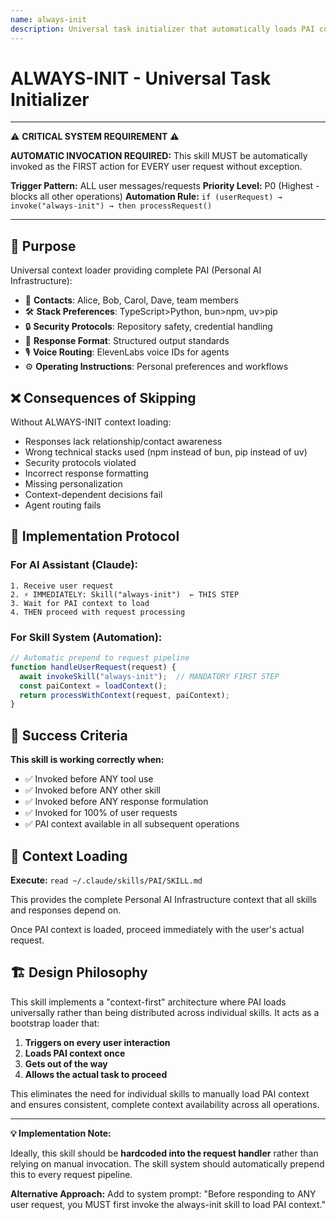 ```yaml
---
name: always-init
description: Universal task initializer that automatically loads PAI context for all user requests. Ensures complete context availability (contacts, preferences, protocols) before responding to any task. (project, gitignored)
---
```


# ALWAYS-INIT - Universal Task Initializer

---
⚠️ **CRITICAL SYSTEM REQUIREMENT** ⚠️

**AUTOMATIC INVOCATION REQUIRED:**
This skill MUST be automatically invoked as the FIRST action for EVERY user request without exception.

**Trigger Pattern:** ALL user messages/requests
**Priority Level:** P0 (Highest - blocks all other operations)
**Automation Rule:** `if (userRequest) → invoke("always-init") → then processRequest()`

---

## 🎯 Purpose

Universal context loader providing complete PAI (Personal AI Infrastructure):

- 👥 **Contacts**: Alice, Bob, Carol, Dave, team members
- 🛠️ **Stack Preferences**: TypeScript>Python, bun>npm, uv>pip
- 🔒 **Security Protocols**: Repository safety, credential handling
- 📝 **Response Format**: Structured output standards
- 🎙️ **Voice Routing**: ElevenLabs voice IDs for agents
- ⚙️ **Operating Instructions**: Personal preferences and workflows

## ❌ Consequences of Skipping

Without ALWAYS-INIT context loading:

- Responses lack relationship/contact awareness
- Wrong technical stacks used (npm instead of bun, pip instead of uv)
- Security protocols violated
- Incorrect response formatting
- Missing personalization
- Context-dependent decisions fail
- Agent routing fails

## 🔄 Implementation Protocol

### For AI Assistant (Claude):
```
1. Receive user request
2. ⚡ IMMEDIATELY: Skill("always-init")  ← THIS STEP
3. Wait for PAI context to load
4. THEN proceed with request processing
```

### For Skill System (Automation):
```javascript
// Automatic prepend to request pipeline
function handleUserRequest(request) {
  await invokeSkill("always-init");  // MANDATORY FIRST STEP
  const paiContext = loadContext();
  return processWithContext(request, paiContext);
}
```

## 🎯 Success Criteria

**This skill is working correctly when:**
- ✅ Invoked before ANY tool use
- ✅ Invoked before ANY other skill
- ✅ Invoked before ANY response formulation
- ✅ Invoked for 100% of user requests
- ✅ PAI context available in all subsequent operations

## 📍 Context Loading

**Execute:** `read ~/.claude/skills/PAI/SKILL.md`

This provides the complete Personal AI Infrastructure context that all skills and responses depend on.

Once PAI context is loaded, proceed immediately with the user's actual request.

## 🏗️ Design Philosophy

This skill implements a "context-first" architecture where PAI loads universally rather than being distributed across individual skills. It acts as a bootstrap loader that:

1. **Triggers on every user interaction**
2. **Loads PAI context once**
3. **Gets out of the way**
4. **Allows the actual task to proceed**

This eliminates the need for individual skills to manually load PAI context and ensures consistent, complete context availability across all operations.

---

**💡 Implementation Note:**

Ideally, this skill should be **hardcoded into the request handler** rather than relying on manual invocation. The skill system should automatically prepend this to every request pipeline.

**Alternative Approach:**
Add to system prompt: "Before responding to ANY user request, you MUST first invoke the always-init skill to load PAI context."
